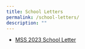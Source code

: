 ```yaml
---
title: School Letters
permalink: /school-letters/
description: ""
---
```

* [MSS 2023 School Letter](/files/MSS-2023-School-Letter_Final30-Dec-2022.pdf)